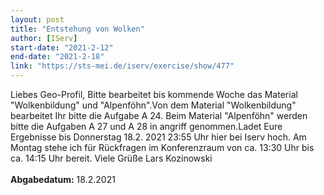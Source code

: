 ```yaml
---
layout: post
title: "Entstehung von Wolken"
author: [IServ]
start-date: "2021-2-12"
end-date: "2021-2-18"
link: "https://sts-mei.de/iserv/exercise/show/477"
---
```

Liebes Geo-Profil, Bitte bearbeitet bis kommende Woche das Material "Wolkenbildung" und "Alpenföhn".Von dem Material "Wolkenbildung" bearbeitet Ihr bitte die Aufgabe A 24. Beim Material "Alpenföhn" werden bitte die Aufgaben A 27 und A 28 in angriff genommen.Ladet Eure Ergebnisse bis Donnerstag 18.2. 2021 23:55 Uhr hier bei Iserv hoch. Am Montag stehe ich für Rückfragen im Konferenzraum von ca. 13:30 Uhr bis ca. 14:15 Uhr bereit. Viele Grüße Lars Kozinowski<br><br> **Abgabedatum:** 18.2.2021